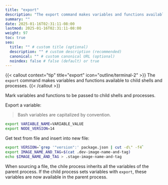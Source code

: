 ```yaml
---
title: "export"
description: "The export command makes variables and functions available to child shells and processes."
summary: ""
date: 2025-01-16T02:31:11-08:00
lastmod: 2025-01-16T02:31:11-08:00
weight: 97
toc: true
seo:
  title: "" # custom title (optional)
  description: "" # custom description (recommended)
  canonical: "" # custom canonical URL (optional)
  noindex: false # false (default) or true
---
```


{{< callout context="tip" title="export" icon="outline/terminal-2" >}}
The `export` command makes variables and functions available to child shells and processes.
{{< /callout >}}

Mark variables and functions to be passed to child shells and processes.

Export a variable:

> Bash variables are capitalized by convention.

```bash
export VARIABLE_NAME=VARIABLE_VALUE
export NODE_VERSION=14
```

Get text from file and insert into new file:

```bash
export VERSION=`grep '"version":' package.json | cut -d\" -f4`
export IMAGE_NAME_AND_TAG=$(cat .dev-image-name-and-tag)
echo $IMAGE_NAME_AND_TAG > .stage-image-name-and-tag
```

When sourcing a file, the chile process inherits all the variables of the parent process. If the child process sets variables with `export`, these variables are now available in the parent process.
